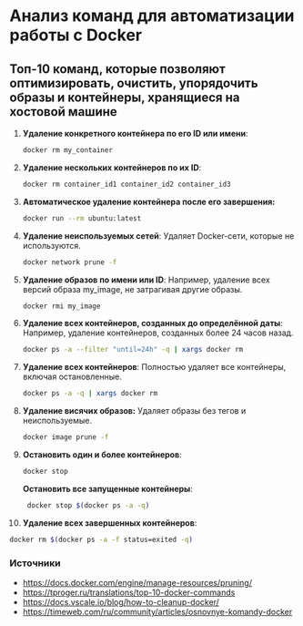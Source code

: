 # Анализ команд для автоматизации работы с Docker

## Топ-10 команд, которые позволяют оптимизировать, очистить, упорядочить образы и контейнеры, хранящиеся на хостовой машине

1. **Удаление конкретного контейнера по его ID или имени**:
   ```bash
   docker rm my_container
   ```
   
2. **Удаление нескольких контейнеров по их ID**:
   ```bash
   docker rm container_id1 container_id2 container_id3
   ```

3. **Автоматическое удаление контейнера после его завершения:**
   ```bash
   docker run --rm ubuntu:latest
   ```

4. **Удаление неиспользуемых сетей**: Удаляет Docker-сети, которые не используются.
   ```bash
   docker network prune -f
   ```

5. **Удаление образов по имени или ID**: Например, удаление всех версий образа my_image, не затрагивая другие образы.
   ```bash
   docker rmi my_image
   ```

6. **Удаление всех контейнеров, созданных до определённой даты**: Например, удаление контейнеров, созданных более 24 часов назад.
   ```bash
   docker ps -a --filter "until=24h" -q | xargs docker rm
   ```

7. **Удаление всех контейнеров**: Полностью удаляет все контейнеры, включая остановленные.
   ```bash
   docker ps -a -q | xargs docker rm
   ```
   
8. **Удаление висячих образов:** Удаляет образы без тегов и неиспользуемые.
   ```bash
   docker image prune -f
   ```

9. **Остановить один и более контейнеров**:
   ```bash
   docker stop
   ```
   **Остановить все запущенные контейнеры**:   
   ```bash
    docker stop $(docker ps -a -q)
   ```
   
10. **Удаление всех завершенных контейнеров**:
   ```bash
   docker rm $(docker ps -a -f status=exited -q)
   ```


### Источники
- https://docs.docker.com/engine/manage-resources/pruning/
- https://tproger.ru/translations/top-10-docker-commands
- https://docs.vscale.io/blog/how-to-cleanup-docker/
- https://timeweb.com/ru/community/articles/osnovnye-komandy-docker